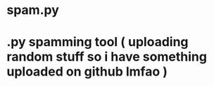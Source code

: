 # spam.py
# .py spamming tool ( uploading random stuff so i have something uploaded on github lmfao )
